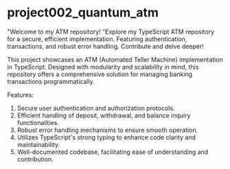 # project002_quantum_atm
"Welcome to my ATM repository! "Explore my TypeScript ATM repository for a secure, efficient implementation. Featuring authentication, transactions, and robust error handling. Contribute and delve deeper!

This project showcases an ATM (Automated Teller Machine) implementation in TypeScript. Designed with modularity and scalability in mind, this repository offers a comprehensive solution for managing banking transactions programmatically. 

Features:

1) Secure user authentication and authorization protocols. 
2) Efficient handling of deposit, withdrawal, and balance inquiry functionalities.
3) Robust error handling mechanisms to ensure smooth operation.
4) Utilizes TypeScript's strong typing to enhance code clarity and maintainability.
5)  Well-documented codebase, facilitating ease of understanding and contribution.
